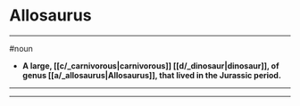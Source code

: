 # Allosaurus
---
#noun
- **A large, [[c/_carnivorous|carnivorous]] [[d/_dinosaur|dinosaur]], of genus [[a/_allosaurus|Allosaurus]], that lived in the Jurassic period.**
---
---
